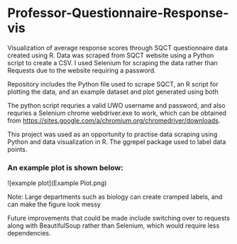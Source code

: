 # Professor-Questionnaire-Response-vis
Visualization of average response scores through SQCT questionnaire data created using R.
Data was scraped from SQCT website using a Python script to create a CSV. I used Selenium for scraping the data rather than Requests due to the website requiring a password.  

Repository includes the Python file used to scrape SQCT, an R script for plotting the data, and an example dataset and plot generated using both

The python script requries a valid UWO username and password, and also requries a Selenium chrome webdriver.exe to work, which can be obtained from https://sites.google.com/a/chromium.org/chromedriver/downloads.

This project was used as an opportunity to practise data scraping using Python and data visualization in R. The ggrepel package used to label data points.

### An example plot is shown below:
![example plot](Example Plot.png)

Note: Large departments such as biology can create cramped labels, and can make the figure look messy

Future improvements that could be made include switching over to requests along with BeautifulSoup rather than Selenium, which would require less dependencies.
